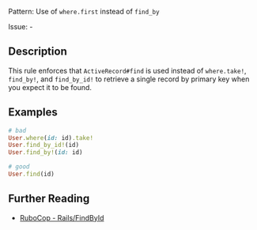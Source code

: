 Pattern: Use of `where.first` instead of `find_by`

Issue: -

## Description

This rule enforces that `ActiveRecord#find` is used instead of `where.take!`, `find_by!`, and `find_by_id!` to retrieve a single record by primary key when you expect it to be found.

## Examples

```ruby
# bad
User.where(id: id).take!
User.find_by_id!(id)
User.find_by!(id: id)

# good
User.find(id)
```

## Further Reading

* [RuboCop - Rails/FindById](https://docs.rubocop.org/rubocop-rails/cops_rails.html#railsfindbyid)
